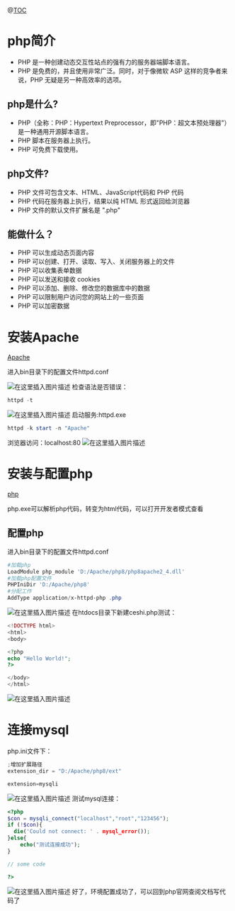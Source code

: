 ﻿@[TOC](目录)
# php简介

 - PHP 是一种创建动态交互性站点的强有力的服务器端脚本语言。
 - PHP 是免费的，并且使用非常广泛。同时，对于像微软 ASP 这样的竞争者来说，PHP 无疑是另一种高效率的选项。
## php是什么?
 - PHP（全称：PHP：Hypertext Preprocessor，即"PHP：超文本预处理器"）是一种通用开源脚本语言。
 - PHP 脚本在服务器上执行。
 - PHP 可免费下载使用。

## php文件?

 - PHP 文件可包含文本、HTML、JavaScript代码和 PHP 代码
 - PHP 代码在服务器上执行，结果以纯 HTML 形式返回给浏览器
 - PHP 文件的默认文件扩展名是 ".php"

## 能做什么？

 - PHP 可以生成动态页面内容
 - PHP 可以创建、打开、读取、写入、关闭服务器上的文件
 - PHP 可以收集表单数据
 - PHP 可以发送和接收 cookies
 - PHP 可以添加、删除、修改您的数据库中的数据
 - PHP 可以限制用户访问您的网站上的一些页面
 - PHP 可以加密数据

# 安装Apache
[Apache](https://apache.org/)

进入bin目录下的配置文件httpd.conf

![在这里插入图片描述](https://img-blog.csdnimg.cn/14f9dd99c85547d4a4c093147d165bff.png)
检查语法是否错误：
```powershell
httpd -t
```
![在这里插入图片描述](https://img-blog.csdnimg.cn/014c3f2b582443f2b112b079ab4178df.png)
启动服务:httpd.exe

```powershell
httpd -k start -n "Apache"
```
浏览器访问：localhost:80
![在这里插入图片描述](https://img-blog.csdnimg.cn/a46f7a9a297d433eba008d80fe419401.png?x-oss-process=image/watermark,type_d3F5LXplbmhlaQ,shadow_50,text_Q1NETiBAcHVyaXR5LWdvb2Q=,size_20,color_FFFFFF,t_70,g_se,x_16)
# 安装与配置php
[php](https://www.php.net/)

php.exe可以解析php代码，转变为html代码，可以打开开发者模式查看

## 配置php
进入bin目录下的配置文件httpd.conf

```powershell
#加载php
LoadModule php_module 'D:/Apache/php8/php8apache2_4.dll'
#加载php配置文件
PHPIniDir 'D:/Apache/php8'
#分配工作
AddType application/x-httpd-php .php
```
![在这里插入图片描述](https://img-blog.csdnimg.cn/96cf28a2aaf646ad9b9c3c1f436d6fdd.png)
在htdocs目录下新建ceshi.php测试：

```php
<!DOCTYPE html> 
<html> 
<body> 

<?php 
echo "Hello World!"; 
?> 

</body> 
</html>
```
![在这里插入图片描述](https://img-blog.csdnimg.cn/128e27f1e2514d87aac67fd43c0435ed.png)
# 连接mysql
php.ini文件下：

```powershell
;增加扩展路径
extension_dir = "D:/Apache/php8/ext"
```

```powershell
extension=mysqli
```
![在这里插入图片描述](https://img-blog.csdnimg.cn/5724517acef44e7185d1e38dcdaab201.png?x-oss-process=image/watermark,type_d3F5LXplbmhlaQ,shadow_50,text_Q1NETiBAcHVyaXR5LWdvb2Q=,size_20,color_FFFFFF,t_70,g_se,x_16)
测试mysql连接：

```php
<?php
$con = mysqli_connect("localhost","root","123456");
if (!$con){
  die('Could not connect: ' . mysql_error());
}else{
    echo("测试连接成功");
}

// some code

?>
```
![在这里插入图片描述](https://img-blog.csdnimg.cn/1c83f581b3fc449cae1989dfb73282d0.png)
好了，环境配置成功了，可以回到php官网查阅文档写代码了
